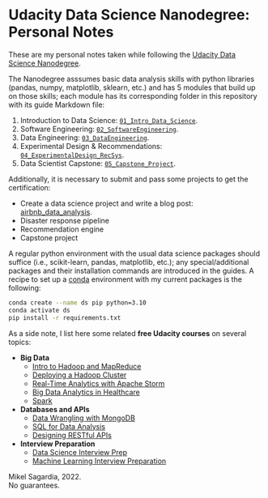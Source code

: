 # Udacity Data Science Nanodegree: Personal Notes

These are my personal notes taken while following the [Udacity Data Science Nanodegree](https://www.udacity.com/course/data-scientist-nanodegree--nd025).

The Nanodegree asssumes basic data analysis skills with python libraries (pandas, numpy, matplotlib, sklearn, etc.) and has 5 modules that build up on those skills; each module has its corresponding folder in this repository with its guide Markdown file:

1. Introduction to Data Science: [`01_Intro_Data_Science`](./01_Intro_Data_Science/DSND_Introduction.md).
2. Software Engineering: [`02_SoftwareEngineering`](./02_SoftwareEngineering/DSND_SWEngineering.md).
3. Data Engineering: [`03_DataEngineering`](./03_DataEngineering/DSND_DataEngineering.md).
4. Experimental Design & Recommendations: [`04_ExperimentalDesign_RecSys`](./04_ExperimentalDesign_RecSys/).
5. Data Scientist Capstone: [`05_Capstone_Project`](./05_Capstone_Project/).

Additionally, it is necessary to submit and pass some projects to get the certification:

- Create a data science project and write a blog post: [airbnb_data_analysis](https://github.com/mxagar/airbnb_data_analysis).
- Disaster response pipeline
- Recommendation engine
- Capstone project

A regular python environment with the usual data science packages should suffice (i.e., scikit-learn, pandas, matplotlib, etc.); any special/additional packages and their installation commands are introduced in the guides. A recipe to set up a [conda](https://docs.conda.io/en/latest/) environment with my current packages is the following:

```bash
conda create --name ds pip python=3.10
conda activate ds
pip install -r requirements.txt
```

As a side note, I list here some related **free Udacity courses** on several topics:

- **Big Data**
  - [Intro to Hadoop and MapReduce](https://www.udacity.com/course/intro-to-hadoop-and-mapreduce--ud617)
  - [Deploying a Hadoop Cluster](https://www.udacity.com/course/deploying-a-hadoop-cluster--ud1000)
  - [Real-Time Analytics with Apache Storm](https://www.udacity.com/course/real-time-analytics-with-apache-storm--ud381)
  - [Big Data Analytics in Healthcare](https://www.udacity.com/course/big-data-analytics-in-healthcare--ud758)
  - [Spark](https://www.udacity.com/course/learn-spark-at-udacity--ud2002)
- **Databases and APIs**
  - [Data Wrangling with MongoDB](https://www.udacity.com/course/data-wrangling-with-mongodb--ud032)
  - [SQL for Data Analysis](https://www.udacity.com/course/sql-for-data-analysis--ud198)
  - [Designing RESTful APIs](https://www.udacity.com/course/designing-restful-apis--ud388)
- **Interview Preparation**
  - [Data Science Interview Prep](https://www.udacity.com/course/data-science-interview-prep--ud944)
  - [Machine Learning Interview Preparation](https://www.udacity.com/course/machine-learning-interview-prep--ud1001)


Mikel Sagardia, 2022.  
No guarantees.
